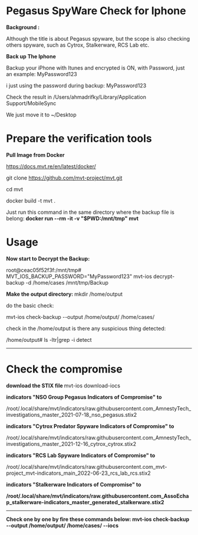 # Pegasus SpyWare Check for Iphone

<b>  Background : </b>

Although the title is about Pegasus spyware, but the scope is also checking others spyware, such as Cytrox,
Stalkerware, RCS Lab etc.


<b> Back up The Iphone  </b>

Backup your iPhone with Itunes and encrypted is ON, with Password, just an example:  MyPassword123</b>

i just using the password during backup:  MyPassword123 

Check the result in 
/Users/ahmadrifky/Library/Application Support/MobileSync

We just move it to ~/Desktop

# Prepare the verification tools
<b> Pull Image from Docker </b>

https://docs.mvt.re/en/latest/docker/

git clone https://github.com/mvt-project/mvt.git

cd mvt

docker build -t mvt .

Just run this command in the same directory where the backup file is belong:
<b> docker run --rm -it -v "$PWD:/mnt/tmp" mvt </b>

# Usage

<b> Now start to Decrypt the Backup: </b>

root@ceac05f52f3f:/mnt/tmp# MVT_IOS_BACKUP_PASSWORD="MyPassword123" mvt-ios decrypt-backup -d /home/cases /mnt/tmp/Backup

<b> Make the output directory: </b>
mkdir /home/output

do the basic check:

mvt-ios check-backup --output /home/output/ /home/cases/

check in the /home/output is there any suspicious thing detected:

/home/output# ls -ltr|grep -i detect

***************************************

# Check the compromise
<b> download the STIX file </b>
mvt-ios download-iocs

<b> indicators "NSO Group Pegasus Indicators of Compromise" to </b>

/root/.local/share/mvt/indicators/raw.githubusercontent.com_AmnestyTech_investigations_master_2021-07-18_nso_pegasus.stix2

<b> indicators "Cytrox Predator Spyware Indicators of Compromise" to </b>

/root/.local/share/mvt/indicators/raw.githubusercontent.com_AmnestyTech_investigations_master_2021-12-16_cytrox_cytrox.stix2

<b> indicators "RCS Lab Spyware Indicators of Compromise" to </b> 

/root/.local/share/mvt/indicators/raw.githubusercontent.com_mvt-project_mvt-indicators_main_2022-06-23_rcs_lab_rcs.stix2

<b> indicators "Stalkerware Indicators of Compromise" to <b> 

/root/.local/share/mvt/indicators/raw.githubusercontent.com_AssoEchap_stalkerware-indicators_master_generated_stalkerware.stix2
***************************************

Check one by one by fire these commands below: 
mvt-ios check-backup --output /home/output/ /home/cases/ --iocs   <full path name of the stix file>
